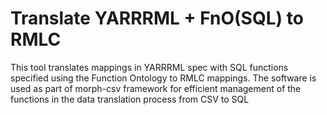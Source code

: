 # Translate YARRRML + FnO(SQL) to RMLC

This tool translates mappings in YARRRML spec with SQL functions specified using the Function Ontology to RMLC mappings. The software is used as part of morph-csv framework for efficient management of the functions in the data translation process from CSV to SQL
